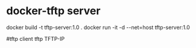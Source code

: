 # docker-tftp server
docker build -t tftp-server:1.0 .
docker run -it -d --net=host tftp-server:1.0

#tftp client
tftp TFTP-IP

